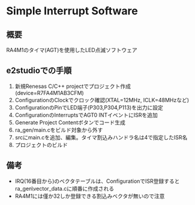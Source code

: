 # Simple Interrupt Software
## 概要
RA4M1のタイマ(AGT)を使用したLED点滅ソフトウェア
## e2studioでの手順
1. 新規Renesas C/C++ projectでプロジェクト作成(device=R7FA4M1AB3CFM)
2. ConfigurationのClockでクロック確認(XTAL=12MHz, ICLK=48MHzなど)
3. ConfigurationのPinでLED端子(P303,P304,P113)を出力に設定
4. ConfigurationのInterruptsでAGT0 INTイベントにISRを追加
5. Generate Project Contentボタンでコード生成
6. ra_gen/main.cをビルド対象から外す
7. srcにmain.cを追加、編集。タイマ割込みハンドラ名は4で指定したISR名
8. プロジェクトのビルド
## 備考
- IRQ(16番目から)のベクタテーブルは、ConfigurationでISR登録するとra_gen\vector_data.cに順番に作成される
- RA4M1には僅か32しか登録できる割込みベクタが無いので注意